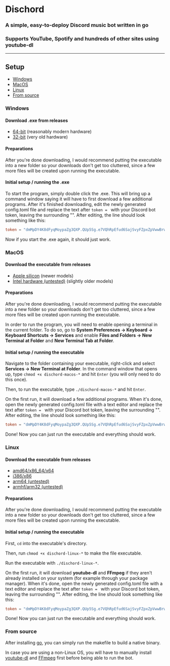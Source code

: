 # Dischord
### A simple, easy-to-deploy Discord music bot written in go
### Supports YouTube, Spotify and hundreds of other sites using youtube-dl

---

## Setup
- [Windows](#windows)
- [MacOS](#macos)
- [Linux](#linux)
- [From source](#from-source)

### Windows
#### Download .exe from releases
- [64-bit](https://github.com/xypwn/dischord/releases/latest/download/dischord-windows-amd64.exe) (reasonably modern hardware)
- [32-bit](https://github.com/xypwn/dischord/releases/latest/download/dischord-windows-x86.exe) (very old hardware)

#### Preparations
After you're done downloading, I would recommend putting the executable into a new
folder so your downloads don't get too cluttered, since a few more files will
be created upon running the executable.

#### Initial setup / running the .exe
To start the program, simply double click the .exe. This will bring up a command
window saying it will have to first download a few additional programs. After
it's finished downloading, edit the newly generated config.toml file and
replace the text after `token = ` with your Discord bot token, leaving the
surrounding "". After editing, the line should look something like this:

```toml
token = "dmMpDY4K8dFyqMoypaZg3QXP.QUp5Sg.e7VQhRpEfud6SajSvyFZpxZpVwwBrwNYr2L3m7"
```

Now if you start the .exe again, it should just work.

### MacOS
#### Download the executable from releases
- [Apple silicon](https://github.com/xypwn/dischord/releases/latest/download/dischord-macos-apple-silicon) (newer models)
- [Intel hardware (untested)](https://github.com/xypwn/dischord/releases/latest/download/dischord-macos-intel) (slightly older models)

#### Preparations
After you're done downloading, I would recommend putting the executable into a new
folder so your downloads don't get too cluttered, since a few more files will
be created upon running the executable.

In order to run the program, you will need to enable opening a terminal in
the current folder. To do so, go to
**System Preferences -> Keyboard -> Keyboard Shortcuts -> Services**
and enable
**Files and Folders -> New Terminal at Folder** and **New Terminal Tab at Folder**.

#### Initial setup / running the executable
Navigate to the folder containing your executable, right-click and select
**Services -> New Terminal at Folder**. In the command
window that opens up, type `chmod +x dischord-macos-*` and hit `Enter` (you
will only need to do this once).

Then, to run the executable, type `./dischord-macos-*` and hit `Enter`.

On the first run, it will download a few additional programs.
When it's done, open the newly generated config.toml file with a text editor
and replace the text after `token = ` with your Discord bot token, leaving the
surrounding "". After editing, the line should look something like this:

```toml
token = "dmMpDY4K8dFyqMoypaZg3QXP.QUp5Sg.e7VQhRpEfud6SajSvyFZpxZpVwwBrwNYr2L3m7"
```

Done! Now you can just run the executable and everything should work.

### Linux
#### Download the executable from releases
- [amd64/x86_64/x64](https://github.com/xypwn/dischord/releases/latest/download/dischord-linux-amd64)
- [i386/x86](https://github.com/xypwn/dischord/releases/latest/download/dischord-linux-x86)
- [arm64 (untested)](https://github.com/xypwn/dischord/releases/latest/download/dischord-linux-arm64)
- [armhf/arm32 (untested)](https://github.com/xypwn/dischord/releases/latest/download/dischord-linux-arm32)

#### Preparations
After you're done downloading, I would recommend putting the executable into a new
folder so your downloads don't get too cluttered, since a few more files will
be created upon running the executable.

#### Initial setup / running the executable
First, `cd` into the executable's directory.

Then, run `chmod +x dischord-linux-*` to make the file executable.

Run the executable with `./dischord-linux-*`.

On the first run, it will download **youtube-dl** and **FFmpeg** if they aren't
already installed on your system (for example through your package manager).
When it's done, open the newly generated config.toml file with a text editor
and replace the text after `token = ` with your Discord bot token, leaving the
surrounding "". After editing, the line should look something like this:

```toml
token = "dmMpDY4K8dFyqMoypaZg3QXP.QUp5Sg.e7VQhRpEfud6SajSvyFZpxZpVwwBrwNYr2L3m7"
```

Done! Now you can just run the executable and everything should work.

### From source

After installing [go](https://go.dev/dl/), you can simply run the makefile to
build a native binary.

In case you are using a non-Linux OS, you will have to manually install
[youtube-dl](https://yt-dl.org/) and [FFmpeg](https://ffmpeg.org/) first before being able to run the bot.
